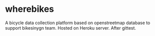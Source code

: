 # wherebikes
A bicycle data collection platform based on openstreetmap database to support bikesinygn team. Hosted on Heroku server.
After gittest.
